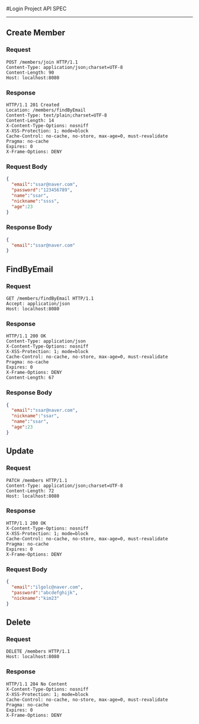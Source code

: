 #Login Project API SPEC

-----------------------------------------

## Create Member

### Request

```HTTP
POST /members/join HTTP/1.1
Content-Type: application/json;charset=UTF-8
Content-Length: 90
Host: localhost:8080
```

### Response

```HTTP
HTTP/1.1 201 Created
Location: /members/findByEmail
Content-Type: text/plain;charset=UTF-8
Content-Length: 14
X-Content-Type-Options: nosniff
X-XSS-Protection: 1; mode=block
Cache-Control: no-cache, no-store, max-age=0, must-revalidate
Pragma: no-cache
Expires: 0
X-Frame-Options: DENY
```

### Request Body

```JSON
{
  "email":"ssar@naver.com",
  "password":"123456789",
  "name":"ssar",
  "nickname":"ssss",
  "age":23
}
```

### Response Body

```JSON
{
  "email":"ssar@naver.com"
}
```

## FindByEmail

### Request

```HTTP
GET /members/findByEmail HTTP/1.1
Accept: application/json
Host: localhost:8080
```

### Response

```HTTP
HTTP/1.1 200 OK
Content-Type: application/json
X-Content-Type-Options: nosniff
X-XSS-Protection: 1; mode=block
Cache-Control: no-cache, no-store, max-age=0, must-revalidate
Pragma: no-cache
Expires: 0
X-Frame-Options: DENY
Content-Length: 67
```

### Response Body

```JSON
{
  "email":"ssar@naver.com",
  "nickname":"ssar",
  "name":"ssar",
  "age":23
}
```

## Update

### Request

```HTTP
PATCH /members HTTP/1.1
Content-Type: application/json;charset=UTF-8
Content-Length: 72
Host: localhost:8080
```

### Response

```HTTP
HTTP/1.1 200 OK
X-Content-Type-Options: nosniff
X-XSS-Protection: 1; mode=block
Cache-Control: no-cache, no-store, max-age=0, must-revalidate
Pragma: no-cache
Expires: 0
X-Frame-Options: DENY
```

### Request Body

```JSON
{
  "email":"ilgolc@naver.com",
  "password":"abcdefghijk",
  "nickname":"kim23"
}
```

## Delete

### Request

```HTTP
DELETE /members HTTP/1.1
Host: localhost:8080
```

### Response

```HTTP
HTTP/1.1 204 No Content
X-Content-Type-Options: nosniff
X-XSS-Protection: 1; mode=block
Cache-Control: no-cache, no-store, max-age=0, must-revalidate
Pragma: no-cache
Expires: 0
X-Frame-Options: DENY
```
